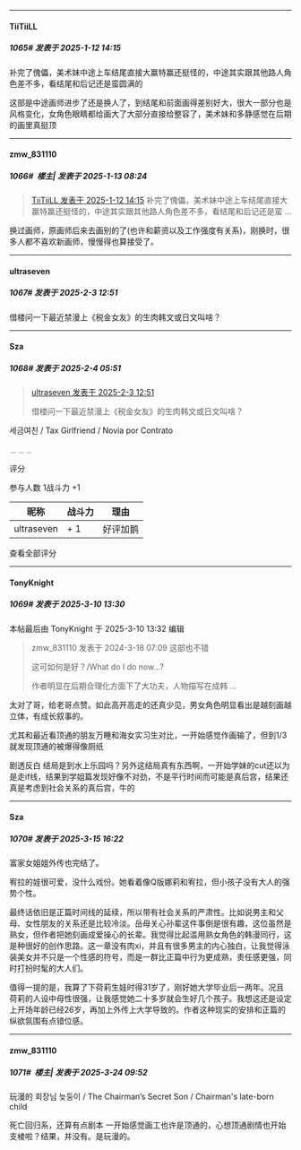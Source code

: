 ﻿
*****

####  TiiTiiLL  
##### 1065#       发表于 2025-1-12 14:15

补完了傀儡，美术妹中途上车结尾直接大赢特赢还挺怪的，中途其实跟其他路人角色差不多，看结尾和后记还是蛮圆满的

这部是中途画师进步了还是换人了，到结尾和前面画得差别好大，很大一部分也是风格变化，女角色眼睛都给画大了大部分直接给整容了，美术妹和多静感觉在后期的画里真挺顶


*****

####  zmw_831110  
##### 1066#         楼主| 发表于 2025-1-13 08:24

<blockquote><a href="httphttps://bbs.saraba1st.com/2b/forum.php?mod=redirect&amp;goto=findpost&amp;pid=67160010&amp;ptid=1960692" target="_blank">TiiTiiLL 发表于 2025-1-12 14:15</a>
补完了傀儡，美术妹中途上车结尾直接大赢特赢还挺怪的，中途其实跟其他路人角色差不多，看结尾和后记还是蛮 ...</blockquote>
换过画师，原画师后来去画别的了(也许和薪资以及工作强度有关系)，刚换时，很多人都不喜欢新画师，慢慢得也算接受了。

*****

####  ultraseven  
##### 1067#       发表于 2025-2-3 12:51

借楼问一下最近禁漫上《税金女友》的生肉韩文或日文叫啥？


*****

####  Sza  
##### 1068#       发表于 2025-2-4 05:51

<blockquote><a href="httphttps://bbs.saraba1st.com/2b/forum.php?mod=redirect&amp;goto=findpost&amp;pid=67338888&amp;ptid=1960692" target="_blank">ultraseven 发表于 2025-2-3 12:51</a>

借楼问一下最近禁漫上《税金女友》的生肉韩文或日文叫啥？</blockquote>
세금여친 / Tax Girlfriend / Novia por Contrato

﹍﹍﹍

评分

 参与人数 1战斗力 +1

|昵称|战斗力|理由|
|----|---|---|
| ultraseven| + 1|好评加鹅|

查看全部评分

*****

####  TonyKnight  
##### 1069#       发表于 2025-3-10 13:30

 本帖最后由 TonyKnight 于 2025-3-10 13:32 编辑 
<blockquote>zmw_831110 发表于 2024-3-18 07:09
这部也不错

这可如何是好？/What do I do now...?

作者明显在后期合理化方面下了大功夫，人物描写在成韩 ...</blockquote>
太对了哥，给老哥点赞。如此高开高走的还真少见，男女角色明显看出是越刻画越立体，有成长叙事的。

尤其和最近看顶通的朋友万睡和海女实习生对比，一开始感觉作画输了，但到1/3就发现顶通的被爆得像厕纸

剧透反白
结局是到水上乐园吗？另外这结局真有东西啊，一开始学妹的cut还以为是走if线，结果到学姐篇发现好像不对劲，不是平行时间而可能是真后宫，结果还真是考虑到社会关系的真后宫，牛的

*****

####  Sza  
##### 1070#       发表于 2025-3-15 16:22

富家女姐姐外传也完结了。

宥拉的娃很可爱，没什么戏份。她看着像Q版娜莉和宥拉，但小孩子没有大人的强势个性。

最终话依旧是正篇时间线的延续，所以带有社会关系的严肃性。比如说男主和父母、女性朋友的关系还是比较冷淡。岳母关心孙辈这件事倒是很有趣，这位虽然是熟女，但作者把她刻画成爱操心的长辈。我觉得比起滥用熟女角色的韩漫同行，这是种很好的创作思路。这一章没有肉xi，并且有很多男主的内心独白，让我觉得泳装美女并不只是一个性感的符号，而是一群比正篇中行为更成熟，责任感更强，同时打扮时髦的大人们。

值得一提的是，我算了下荷莉生娃时得31岁了，刚好她大学毕业后一两年。况且荷莉的人设中母性很强，让我感觉她二十多岁就会生好几个孩子。我想这还是设定上开场年龄已经26岁，再加上外传上大学导致的。作者这种现实的安排和正篇的纵欲氛围有点错位感。

*****

####  zmw_831110  
##### 1071#         楼主| 发表于 2025-3-24 09:52

玩漫的
회장님 늦둥이 / The Chairman’s Secret Son / Chairman's late-born child

死亡回归系，还算有点剧本
一开始感觉画工也许是顶通的，心想顶通剧情也开始支棱啦？结果，并没有。是玩漫的。

